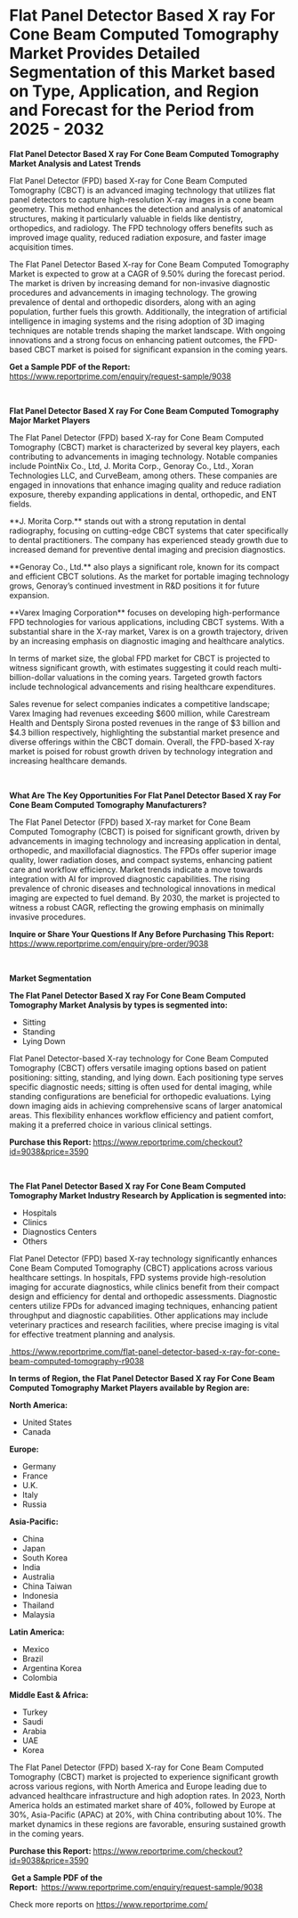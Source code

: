 <p><h1>Flat Panel Detector Based X ray For Cone Beam Computed Tomography Market Provides Detailed Segmentation of this Market based on Type, Application, and Region and Forecast for the Period from 2025 - 2032</h1></p><p><strong>Flat Panel Detector Based X ray For Cone Beam Computed Tomography Market Analysis and Latest Trends</strong></p>
<p><p>Flat Panel Detector (FPD) based X-ray for Cone Beam Computed Tomography (CBCT) is an advanced imaging technology that utilizes flat panel detectors to capture high-resolution X-ray images in a cone beam geometry. This method enhances the detection and analysis of anatomical structures, making it particularly valuable in fields like dentistry, orthopedics, and radiology. The FPD technology offers benefits such as improved image quality, reduced radiation exposure, and faster image acquisition times.</p><p>The Flat Panel Detector Based X-ray for Cone Beam Computed Tomography Market is expected to grow at a CAGR of 9.50% during the forecast period. The market is driven by increasing demand for non-invasive diagnostic procedures and advancements in imaging technology. The growing prevalence of dental and orthopedic disorders, along with an aging population, further fuels this growth. Additionally, the integration of artificial intelligence in imaging systems and the rising adoption of 3D imaging techniques are notable trends shaping the market landscape. With ongoing innovations and a strong focus on enhancing patient outcomes, the FPD-based CBCT market is poised for significant expansion in the coming years.</p></p>
<p><strong>Get a Sample PDF of the Report:&nbsp;</strong> <a href="https://www.reportprime.com/enquiry/request-sample/9038?utm_campaign=3061&utm_medium=2&utm_source=Github&utm_content=ia&utm_term=20032025&utm_id=flat-panel-detector-based-x-ray-for-cone-beam-computed-tomography">https://www.reportprime.com/enquiry/request-sample/9038</a></p>
<p>&nbsp;</p>
<p><strong>Flat Panel Detector Based X ray For Cone Beam Computed Tomography Major Market Players</strong></p>
<p><p>The Flat Panel Detector (FPD) based X-ray for Cone Beam Computed Tomography (CBCT) market is characterized by several key players, each contributing to advancements in imaging technology. Notable companies include PointNix Co., Ltd, J. Morita Corp., Genoray Co., Ltd., Xoran Technologies LLC, and CurveBeam, among others. These companies are engaged in innovations that enhance imaging quality and reduce radiation exposure, thereby expanding applications in dental, orthopedic, and ENT fields.</p><p>**J. Morita Corp.** stands out with a strong reputation in dental radiography, focusing on cutting-edge CBCT systems that cater specifically to dental practitioners. The company has experienced steady growth due to increased demand for preventive dental imaging and precision diagnostics.</p><p>**Genoray Co., Ltd.** also plays a significant role, known for its compact and efficient CBCT solutions. As the market for portable imaging technology grows, Genoray’s continued investment in R&D positions it for future expansion.</p><p>**Varex Imaging Corporation** focuses on developing high-performance FPD technologies for various applications, including CBCT systems. With a substantial share in the X-ray market, Varex is on a growth trajectory, driven by an increasing emphasis on diagnostic imaging and healthcare analytics.</p><p>In terms of market size, the global FPD market for CBCT is projected to witness significant growth, with estimates suggesting it could reach multi-billion-dollar valuations in the coming years. Targeted growth factors include technological advancements and rising healthcare expenditures.</p><p>Sales revenue for select companies indicates a competitive landscape; Varex Imaging had revenues exceeding $600 million, while Carestream Health and Dentsply Sirona posted revenues in the range of $3 billion and $4.3 billion respectively, highlighting the substantial market presence and diverse offerings within the CBCT domain. Overall, the FPD-based X-ray market is poised for robust growth driven by technology integration and increasing healthcare demands.</p></p>
<p>&nbsp;</p>
<p><strong>What Are The Key Opportunities For Flat Panel Detector Based X ray For Cone Beam Computed Tomography Manufacturers?</strong></p>
<p><p>The Flat Panel Detector (FPD) based X-ray market for Cone Beam Computed Tomography (CBCT) is poised for significant growth, driven by advancements in imaging technology and increasing application in dental, orthopedic, and maxillofacial diagnostics. The FPDs offer superior image quality, lower radiation doses, and compact systems, enhancing patient care and workflow efficiency. Market trends indicate a move towards integration with AI for improved diagnostic capabilities. The rising prevalence of chronic diseases and technological innovations in medical imaging are expected to fuel demand. By 2030, the market is projected to witness a robust CAGR, reflecting the growing emphasis on minimally invasive procedures.</p></p>
<p><strong>Inquire or Share Your Questions If Any Before Purchasing This Report:</strong> <a href="https://www.reportprime.com/enquiry/pre-order/9038?utm_campaign=3061&utm_medium=2&utm_source=Github&utm_content=ia&utm_term=20032025&utm_id=flat-panel-detector-based-x-ray-for-cone-beam-computed-tomography">https://www.reportprime.com/enquiry/pre-order/9038</a></p>
<p>&nbsp;</p>
<p><strong>Market Segmentation</strong></p>
<p><strong>The Flat Panel Detector Based X ray For Cone Beam Computed Tomography Market Analysis by types is segmented into:</strong></p>
<p><ul><li>Sitting</li><li>Standing</li><li>Lying Down</li></ul></p>
<p><p>Flat Panel Detector-based X-ray technology for Cone Beam Computed Tomography (CBCT) offers versatile imaging options based on patient positioning: sitting, standing, and lying down. Each positioning type serves specific diagnostic needs; sitting is often used for dental imaging, while standing configurations are beneficial for orthopedic evaluations. Lying down imaging aids in achieving comprehensive scans of larger anatomical areas. This flexibility enhances workflow efficiency and patient comfort, making it a preferred choice in various clinical settings.</p></p>
<p><strong>Purchase this Report:&nbsp;</strong><a href="https://www.reportprime.com/checkout?id=9038&price=3590&utm_campaign=3061&utm_medium=2&utm_source=Github&utm_content=ia&utm_term=20032025&utm_id=flat-panel-detector-based-x-ray-for-cone-beam-computed-tomography">https://www.reportprime.com/checkout?id=9038&price=3590</a></p>
<p>&nbsp;</p>
<p><strong>The Flat Panel Detector Based X ray For Cone Beam Computed Tomography Market Industry Research by Application is segmented into:</strong></p>
<p><ul><li>Hospitals</li><li>Clinics</li><li>Diagnostics Centers</li><li>Others</li></ul></p>
<p><p>Flat Panel Detector (FPD) based X-ray technology significantly enhances Cone Beam Computed Tomography (CBCT) applications across various healthcare settings. In hospitals, FPD systems provide high-resolution imaging for accurate diagnostics, while clinics benefit from their compact design and efficiency for dental and orthopedic assessments. Diagnostic centers utilize FPDs for advanced imaging techniques, enhancing patient throughput and diagnostic capabilities. Other applications may include veterinary practices and research facilities, where precise imaging is vital for effective treatment planning and analysis.</p></p>
<p><a href="https://www.reportprime.com/flat-panel-detector-based-x-ray-for-cone-beam-computed-tomography-r9038?utm_campaign=3061&utm_medium=2&utm_source=Github&utm_content=ia&utm_term=20032025&utm_id=flat-panel-detector-based-x-ray-for-cone-beam-computed-tomography">&nbsp;https://www.reportprime.com/flat-panel-detector-based-x-ray-for-cone-beam-computed-tomography-r9038</a></p>
<p><strong>In terms of Region, the Flat Panel Detector Based X ray For Cone Beam Computed Tomography Market Players available by Region are:</strong></p>
<p>
    <p> <strong> North America: </strong>
        <ul>
            <li>United States</li>
            <li>Canada</li>
        </ul>
        </p> 
    <p> <strong> Europe: </strong>
        <ul>
            <li>Germany</li>
            <li>France</li>
            <li>U.K.</li>
            <li>Italy</li>
            <li>Russia</li>
        </ul>
        </p> 
    <p> <strong> Asia-Pacific: </strong>
        <ul>
            <li>China</li>
            <li>Japan</li>
            <li>South Korea</li>
            <li>India</li>
            <li>Australia</li>
            <li>China Taiwan</li>
            <li>Indonesia</li>
            <li>Thailand</li>
            <li>Malaysia</li>
        </ul>
        </p> 
    <p> <strong> Latin America: </strong>
        <ul>
            <li>Mexico</li>
            <li>Brazil</li>
            <li>Argentina Korea</li>
            <li>Colombia</li>
        </ul>
        </p> 
    <p> <strong> Middle East & Africa: </strong>
        <ul>
            <li>Turkey</li>
            <li>Saudi</li>
            <li>Arabia</li>
            <li>UAE</li>
            <li>Korea</li>
        </ul>
    </p>
    </p>
<p><p>The Flat Panel Detector (FPD) based X-ray for Cone Beam Computed Tomography (CBCT) market is projected to experience significant growth across various regions, with North America and Europe leading due to advanced healthcare infrastructure and high adoption rates. In 2023, North America holds an estimated market share of 40%, followed by Europe at 30%, Asia-Pacific (APAC) at 20%, with China contributing about 10%. The market dynamics in these regions are favorable, ensuring sustained growth in the coming years.</p></p>
<p><strong>Purchase this Report: </strong><a href="https://www.reportprime.com/checkout?id=9038&price=3590&utm_campaign=3061&utm_medium=2&utm_source=Github&utm_content=ia&utm_term=20032025&utm_id=flat-panel-detector-based-x-ray-for-cone-beam-computed-tomography">https://www.reportprime.com/checkout?id=9038&price=3590</a></p>
<p>&nbsp;<strong>Get a Sample PDF of the Report:&nbsp;&nbsp;</strong><a href="https://www.reportprime.com/enquiry/request-sample/9038?utm_campaign=3061&utm_medium=2&utm_source=Github&utm_content=ia&utm_term=20032025&utm_id=flat-panel-detector-based-x-ray-for-cone-beam-computed-tomography">https://www.reportprime.com/enquiry/request-sample/9038</a></p>
<p><strong></strong></p>
<p>Check more reports on <a href="https://www.reportprime.com/?utm_campaign=3061&utm_medium=2&utm_source=Github&utm_content=ia&utm_term=20032025&utm_id=flat-panel-detector-based-x-ray-for-cone-beam-computed-tomography">https://www.reportprime.com/</a></p>